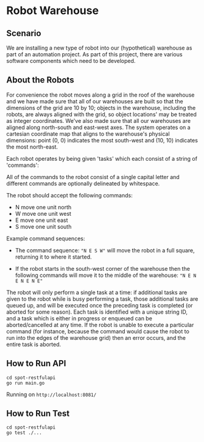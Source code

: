 # Robot Warehouse

## Scenario

We are installing a new type of robot into our (hypothetical) warehouse as part of an automation project.  As part of this project, there are various software components which need to be developed.

## About the Robots

For convenience the robot moves along a grid in the roof of the warehouse and we have made sure that all of our warehouses are built so that the dimensions of the grid are 10 by 10; objects in the warehouse, including the robots, are always aligned with the grid, so object locations' may be treated as integer coordinates.  We've also made sure that all our warehouses are aligned along north-south and east-west axes. The system operates on a cartesian coordinate map that aligns to the warehouse's physical dimensions: point (0, 0) indicates the most south-west and (10, 10) indicates the most north-east.

Each robot operates by being given 'tasks' which each consist of a string of 'commands':

All of the commands to the robot consist of a single capital letter and different commands are optionally delineated by whitespace.

The robot should accept the following commands:

- N move one unit north
- W move one unit west
- E move one unit east
- S move one unit south

Example command sequences:

* The command sequence: `"N E S W"` will move the robot in a full square, returning it to where it started.

* If the robot starts in the south-west corner of the warehouse then the following commands will move it to the middle of the warehouse: `"N E N E N E N E"`

The robot will only perform a single task at a time: if additional tasks are given to the robot while is busy performing a task, those additional tasks are queued up, and will be executed once the preceding task is completed (or aborted for some reason).  Each task is identified with a unique string ID, and a task which is either in progress or enqueued can be aborted/cancelled at any time.  If the robot is unable to execute a particular command (for instance, because the command would cause the robot to run into the edges of the warehouse grid) then an error occurs, and the entire task is aborted.

## How to Run API
```
cd spot-restfulapi
go run main.go
```
Running on `http://localhost:8081/`

## How to Run Test
```
cd spot-restfulapi
go test ./...
```
